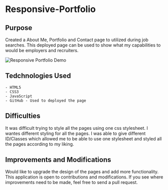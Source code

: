 # Responsive-Portfolio

<h2>Purpose</h2>
Created a About Me, Portfolio and Contact page to utilized during job searches. This deployed page can be used to show what my capabilities to would be employers and recruiters.

![Responsive Portfolio Demo](images/responsive-portfolio.gif)

<h2>Tedchnologies Used</h2>

    - HTML5
    - CSS3
    - JavaScript
    - GitHub - Used to deployed the page

<h2>Difficulties</h2>
It was difficult trying to style all the pages using one css stylesheet. I wantes different styling for all the pages. I was able to give different ID/Classes which allowed me to be able to use one stylesheet and styled all the pages according to my liking.

<h2>Improvements and Modifications</h2>
Would like to upgrade the design of the pages and add more functionality. This application is open to contributions and modifications. If you see where improvements need to be made, feel free to send a pull request.
